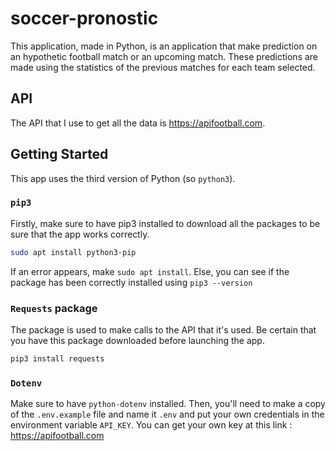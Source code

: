 # soccer-pronostic

This application, made in Python, is an application that make prediction on an hypothetic football match or an upcoming match. These predictions are made using the statistics of the previous matches for each team selected. 

## API

The API that I use to get all the data is https://apifootball.com.

## Getting Started

This app uses the third version of Python (so `python3`).

### `pip3`

Firstly, make sure to have pip3 installed to download all the packages to be sure that the app works correctly.
```bash
sudo apt install python3-pip
```
If an error appears, make `sudo apt install`. Else, you can see if the package has been correctly installed using `pip3 --version`

### `Requests` package
The package is used to make calls to the API that it's used. Be certain that you have this package downloaded before launching the app.
```bash
pip3 install requests
```

### `Dotenv`
Make sure to have `python-dotenv` installed. Then, you'll need to make a copy of the `.env.example` file and name it `.env` and put your own credentials in the environment variable `API_KEY`. You can get your own key at this link : https://apifootball.com